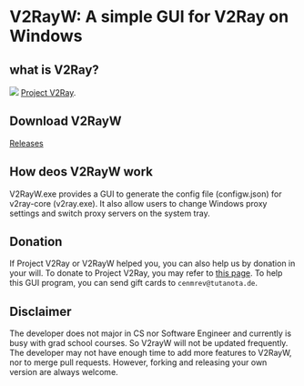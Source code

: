 # V2RayW: A simple GUI for V2Ray on Windows

## what is V2Ray?

![](https://raw.githubusercontent.com/v2ray/manual/master/resources/favicon-152.png)
[Project V2Ray](http://www.v2ray.com).

## Download V2RayW

[Releases](https://github.com/Cenmrev/V2RayW/releases)

## How deos V2RayW work

V2RayW.exe provides a GUI to generate the config file (configw.json) for v2ray-core (v2ray.exe). It also allow users to change Windows proxy settings and switch proxy servers on the system tray.

## Donation

If Project V2Ray or V2RayW helped you, you can also help us by donation in your will. To donate to Project V2Ray, you may refer to [this page](https://www.v2ray.com/chapter_00/02_donate.html). To help this GUI program, you can send gift cards to `cenmrev@tutanota.de`.

## Disclaimer

The developer does not major in CS nor Software Engineer and currently is busy with grad school courses. So V2rayW will not be updated frequently. The developer may not have enough time to add more features to V2RayW, nor to merge pull requests. However, forking and releasing your own version are always welcome.

